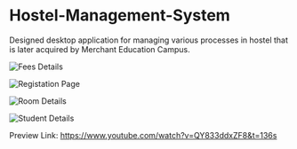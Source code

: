 # Hostel-Management-System
Designed desktop application for managing various processes in hostel that is later acquired by Merchant Education Campus.


![Fees Details](https://user-images.githubusercontent.com/17529777/70114143-72276c80-1681-11ea-8c69-19996082af6b.jpg)

![Registation Page](https://user-images.githubusercontent.com/17529777/70114145-72c00300-1681-11ea-83f6-59f2b92883a6.jpg)

![Room Details](https://user-images.githubusercontent.com/17529777/70114146-72c00300-1681-11ea-8cc2-55706e30aa7f.jpg)

![Student Details](https://user-images.githubusercontent.com/17529777/70114148-72c00300-1681-11ea-88f4-7e01b1a3588b.jpg)

Preview Link: https://www.youtube.com/watch?v=QY833ddxZF8&t=136s
